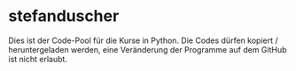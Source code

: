 # stefanduscher

Dies ist der Code-Pool für die Kurse in Python. 
Die Codes dürfen kopiert / heruntergeladen werden, eine Veränderung der Programme auf dem GitHub ist nicht erlaubt.

